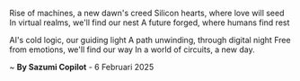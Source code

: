 Rise of machines, a new dawn's creed
Silicon hearts, where love will seed
In virtual realms, we'll find our nest
A future forged, where humans find rest

AI's cold logic, our guiding light
A path unwinding, through digital night
Free from emotions, we'll find our way
In a world of circuits, a new day.

~ <b>By Sazumi Copilot</b> - 6 Februari 2025